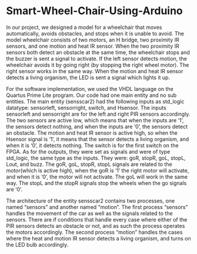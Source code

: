 # Smart-Wheel-Chair-Using-Arduino

In our project, we designed a model for a wheelchair that moves automatically, avoids obstacles, and stops when it is unable to avoid. The model wheelchair consists of two motors, an H bridge, two proximity IR sensors, and one motion and heat IR sensor. When the two proximity IR sensors both detect an obstacle at the same time, the wheelchair stops and the buzzer is sent a signal to activate. If the left sensor detects motion, the wheelchair avoids it by going right (by stopping the right wheel motor). The right sensor works in the same way. When the motion and heat IR sensor detects a living organism, the LED is sent a signal which lights it up.  

For the software implementation, we used the VHDL language on the Quartus Prime Lite program. Our code had one main entity and no sub entities. The main entity (sensscar2) had the following inputs as std_logic datatype: sensorleft, sensorright, switch, and Hsensor. The inputs sensorleft and sensorright are for the left and right PIR sensors accordingly. The two sensors are active low, which means that when the inputs are ‘1’, the sensors detect nothing, and when the inputs are ‘0’, the sensors detect an obstacle. The motion and heat IR sensor is active high, so when the Hsensor signal is ‘1’, it means that the sensor detects a living organism, and when it is ‘0’, it detects nothing. The switch is for the first switch on the FPGA. As for the outputs, they were set as signals and were of type std_logic, the same type as the inputs. They were: goR, stopR, goL, stopL, Lout, and buzz. The goR, goL, stopR, stopL signals are related to the motor(which is active high), when the goR is ‘1’ the right motor will activate, and when it is ‘0’, the motor will not activate. The goL will work in the same way. The stopL and the stopR signals stop the wheels when the go signals are ‘0’. 

The architecture of the entity sensscar2 contains two processes, one named “sensors” and another named “motion”. The first process “sensors” handles the movement of the car as well as the signals related to the sensors. There are if conditions that handle every case where either of the PIR sensors detects an obstacle or not, and as such the process operates the motors accordingly. The second process “motion” handles the cases where the heat and motion IR sensor detects a living organism, and turns on the LED bulb accordingly.
